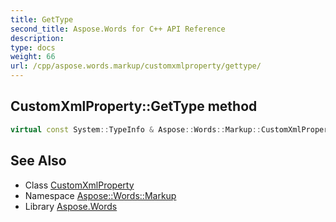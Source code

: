 ```yaml
---
title: GetType
second_title: Aspose.Words for C++ API Reference
description: 
type: docs
weight: 66
url: /cpp/aspose.words.markup/customxmlproperty/gettype/
---
```

## CustomXmlProperty::GetType method




```cpp
virtual const System::TypeInfo & Aspose::Words::Markup::CustomXmlProperty::GetType() const override
```

## See Also

* Class [CustomXmlProperty](../)
* Namespace [Aspose::Words::Markup](../../)
* Library [Aspose.Words](../../../)
